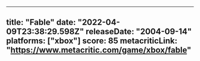 
---
title: "Fable"
date: "2022-04-09T23:38:29.598Z"
releaseDate: "2004-09-14"
platforms: ["xbox"]
score: 85
metacriticLink: "https://www.metacritic.com/game/xbox/fable"
---
